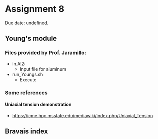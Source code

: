 # Assignment 8
Due date: undefined.

## Young's module

### Files provided by Prof. Jaramillo:
 - in.Al2:
    - Input file for aluminum
 - run_Youngs.sh
    - Execute

### Some references

#### Uniaxial tension demonstration
 - https://icme.hpc.msstate.edu/mediawiki/index.php/Uniaxial_Tension

## Bravais index